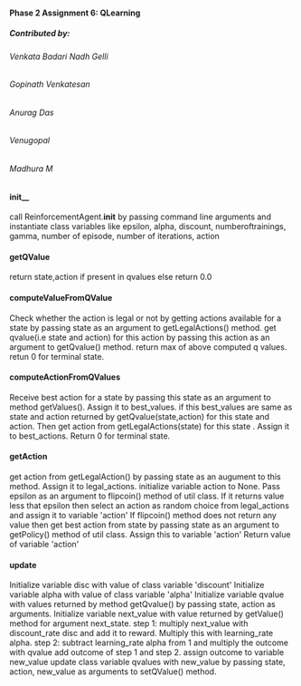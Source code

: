 #### Phase 2 Assignment 6: QLearning

##### Contributed by:

###### Venkata Badari Nadh Gelli

###### Gopinath Venkatesan

###### Anurag Das

###### Venugopal

###### Madhura M



#### init__

call ReinforcementAgent.__init__ by passing command line arguments and instantiate class variables like epsilon, alpha, discount, numberoftrainings, gamma, number of episode, number of iterations, action

#### getQValue

return state,action if present in qvalues else return 0.0

#### computeValueFromQValue

Check whether the action is legal or not by getting actions available for a state by passing state as an argument to getLegalActions() method. 
get qvalue(i.e state and action)  for this action by passing this action as an argument to getQvalue() method.
return max of above computed q values.
retun 0 for terminal state.

#### computeActionFromQValues

Receive best action for a state by passing this state as an argument to method getValues(). 
Assign it to best_values.
if this best_values are same as state and action returned by getQvalue(state,action) for this state and action.  Then get action from getLegalActions(state) for this state . Assign it to best_actions. 
Return 0 for terminal state.

#### getAction

get action from getLegalAction() by passing state as an augument to this method.
Assign it to legal_actions.
initialize variable action to None.
Pass epsilon as an argument to flipcoin() method of util class. If it returns value less that epsilon then select an action as random choice from legal_actions and assign it to variable 'action'
If flipcoin() method does not return any value then get best action from state by passing state as an argument to getPolicy() method of util class.
Assign this to variable 'action'
Return value of variable 'action' 

#### update

Initialize variable disc with value of class variable 'discount'
Initialize variable alpha with value of class variable 'alpha'
Initialize variable qvalue with values returned by method getQvalue() by passing state, action as arguments.
Initialize variable next_value with value returned by getValue() method for argument next_state.
step 1: multiply next_value with discount_rate disc and add it to reward. Multiply this with learning_rate alpha.
step 2: subtract learning_rate alpha from 1 and multiply the outcome with qvalue
add outcome of step 1 and step 2. assign outcome to variable new_value
update class variable qvalues with new_value by passing state, action, new_value as arguments to setQValue() method.